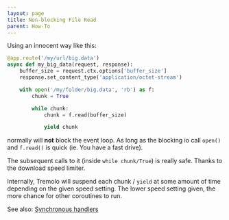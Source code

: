 ```yaml
---
layout: page
title: Non-blocking File Read
parent: How-To
---
```


Using an innocent way like this:

```python
@app.route('/my/url/big.data')
async def my_big_data(request, response):
    buffer_size = request.ctx.options['buffer_size']
    response.set_content_type('application/octet-stream')

    with open('/my/folder/big.data', 'rb') as f:
        chunk = True

        while chunk:
            chunk = f.read(buffer_size)

            yield chunk
```
normally will **not** block the event loop. As long as the blocking io call `open()` and `f.read()` is quick (ie. You have a fast drive).

The subsequent calls to it (inside `while chunk/True`) is really safe. Thanks to the download speed limiter.

Internally, Tremolo will suspend each chunk / `yield` at some amount of time depending on the given speed setting.
The lower speed setting given, the more chance for other coroutines to run.

See also: [Synchronous handlers](/tremolo-docs/handlers.html#synchronous-handlers)
